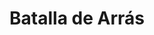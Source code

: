 ﻿---
title: "Batalla de Arrás"
permalink: periodes_758.html
layout: periode
dataInici: 1940-05-21
sidebar: periodes
pares:
  - 670:
    title: "Batalla de Francia"
    dataInici: "(1940-05-10)"
    dataFi: "(1940-06-25)"

fills:
jocsPrincipals:
  - title: "Battles #2. Counter Attack! Arras"
    bggId: 57834
    dataInici: 
    dataFi: 

jocsEscenaris:
jocsEpoca:
jocsEpocaEscenaris:
---
